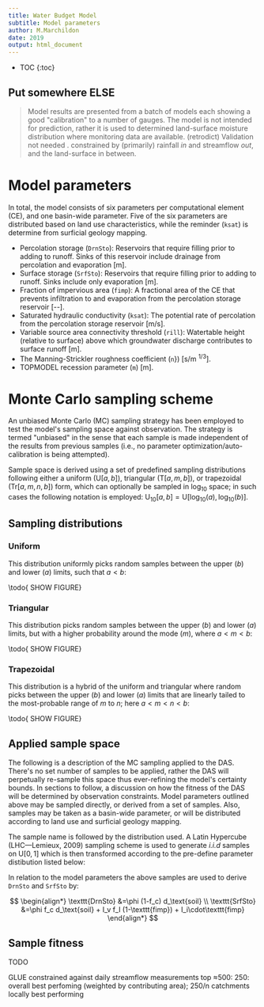 ```yaml
---
title: Water Budget Model
subtitle: Model parameters
author: M.Marchildon
date: 2019
output: html_document
---
```


* TOC
{:toc}


## Put somewhere ELSE

> Model results are presented from a batch of models each showing a good "calibration" to a number of gauges. The model is not intended for prediction, rather it is used to determined land-surface moisture distribution where monitoring data are available. (retrodict) Validation not needed . constrained by (primarily) rainfall *in* and streamflow *out*, and the land-surface in between. 






# Model parameters

In total, the model consists of six parameters per computational element (CE), and one basin-wide parameter. Five of the six parameters are distributed based on land use characteristics, while the reminder (`ksat`) is determine from surficial geology mapping.

* Percolation storage (`DrnSto`): Reservoirs that require filling prior to adding to runoff. Sinks of this reservoir include drainage from percolation and evaporation [m].
* Surface storage (`SrfSto`): Reservoirs that require filling prior to adding to runoff. Sinks include only evaporation [m].
* Fraction of impervious area (`fimp`): A fractional area of the CE that prevents infiltration to and evaporation from the percolation storage reservoir [--].
* Saturated hydraulic conductivity (`ksat`): The potential rate of percolation from the percolation storage reservoir [m/s].
* Variable source area connectivity threshold (`rill`): Watertable height (relative to surface) above which groundwater discharge contributes to surface runoff [m].
* The Manning-Strickler roughness coefficient (`n`}) [s/m $^{1/3}$].
* TOPMODEL recession parameter (`m`) [m].




# Monte Carlo sampling scheme

An unbiased Monte Carlo (MC) sampling strategy has been employed to test the model's sampling space against observation. The strategy is termed "unbiased" in the sense that each sample is made independent of the results from previous samples (i.e., no parameter optimization/auto-calibration is being attempted). 

Sample space is derived using a set of predefined sampling distributions following either a uniform ($\text{U}[a,b]$), triangular ($\text{T}[a,m,b]$), or trapezoidal ($\text{Tr}[a,m,n,b]$) form, which can optionally be sampled in $\log_{10}$ space; in such cases the following notation is employed: $\text{U}_{10}[a,b]=\text{U}[\log_{10}(a),\log_{10}(b)]$.



## Sampling distributions

### Uniform

This distribution uniformly picks random samples between the upper ($b$) and lower ($a$) limits, such that $a<b$:

\todo{ SHOW FIGURE}

### Triangular

This distribution picks random samples between the upper ($b$) and lower ($a$) limits, but with a higher probability around the mode ($m$), where $a<m<b$:

\todo{ SHOW FIGURE}

### Trapezoidal

This distribution is a hybrid of the uniform and triangular where random picks between the upper ($b$) and lower ($a$) limits that are linearly tailed to the most-probable range of $m$ to $n$; here $a<m<n<b$:

\todo{ SHOW FIGURE}


## Applied sample space

The following is a description of the MC sampling applied to the DAS. There's no set number of samples to be applied, rather the DAS will perpetually re-sample this space thus ever-refining the model's certainty bounds. In sections to follow, a discussion on how the fitness of the DAS will be determined by observation constraints. Model parameters outlined above may be sampled directly, or derived from a set of samples. Also, samples may be taken as a basin-wide parameter, or will be distributed according to land use and surficial geology mapping.

The sample name is followed by the distribution used. A Latin Hypercube (LHC—Lemieux, 2009) sampling scheme is used to generate *i.i.d* samples on $\text{U}[0,1]$ which is then transformed according to the pre-define parameter distibution listed below:

<!-- \bigskip
\begin{minipage}{\textwidth}
\begin{tabular}{p{3.5cm}p{3.5cm}p{4cm}c}
	\multicolumn{4}{l}{\textbf{Basin-wide parameters}} \\ [0.5ex]
	\texttt{rill} & & $\text{U}_{10}[0.01, 1.0]$ & [m] \\ 
	\texttt{TOPMODEL $m$} & & $\text{U}_{10}[0.001,10.0]$ & [m] \\
	\texttt{soil depth\footnote{not to be taken literally, mostly representative of the evaporative depth} ($d_\text{soil}$)} & & $\text{U}[0.1,1.0]$ & [m] \\ 
	\multicolumn{2}{l}{\texttt{impervious depression storage ($I_i$)}} & $\text{U}_{10}[0.0001,0.001]$ & [m] \\
	\multicolumn{2}{l}{\texttt{vegetation interception capacity\footnote{weighting ($f_I$) is applied according to land use type, \% bare cover, presence of short/tall vegetaion, etc.} ($I_v$)}} & $\text{U}[0.001,0.004]$ & [m] \\ [1ex]
	\multicolumn{4}{l}{\textbf{Cell-based parameters}\footnote{according to land use and surficial geology mapping}} \\ [0.5ex] 
	\texttt{Manning's $n$} & & $\text{U}_{10}[0.0001,100.0]$ & [s/m\textsuperscript{1/3}] \\	
	\texttt{soil porosity ($\phi$)} & 
			Clay: & $\text{U}[0.4,0.7]$ & [--] \\
			& Loam/Silt: & $\text{U}[0.35,0.5]$ \\
			& Sand: & $\text{U}[0.25,0.5]$  \\
	\multicolumn{2}{l}{\texttt{soil field capacity\footnote{as a fraction of total porosity} ($f_c$)}} & $\text{U}[0.05,0.4]$ & [--] \\	
	\texttt{ksat} & 
			Low: & $\text{Tr}_{10}[10^{-11},10^{-9},10^{-7},10^{-6}]$ & [m/s] \\
			& Low-Med: & $\text{Tr}_{10}[10^{-9},10^{-7},10^{-6},10^{-5}]$ \\
			& Medium: & $\text{Tr}_{10}[10^{-8},10^{-6},10^{-5},10^{-4}]$ \\
			& Med-High: & $\text{Tr}_{10}[10^{-6},10^{-5},10^{-4},10^{-3}]$ \\
			& High: & $\text{Tr}_{10}[10^{-5},10^{-4},10^{-3},10^{-2}]$ \\
			& Streambed:\footnote{e.g., alluvium/unconsolidated/fluvial/floodplain material} & $\text{Tr}_{10}[10^{-8},10^{-7},10^{-5},10^{-4}]$ \\
			& Organics:\footnote{e.g., wetland sediments} & $\text{Tr}_{10}[10^{-8},10^{-7},10^{-5},10^{-4}]$ \\
			& Unknown/variable: & $\text{Tr}_{10}[10^{-9},10^{-7},10^{-5},10^{-3}]$ \\	
\end{tabular}
\end{minipage} -->


In relation to the model parameters the above samples are used to derive `DrnSto` and `SrfSto` by:

$$
\begin{align*}
	\texttt{DrnSto} &=\phi (1-f_c) d_\text{soil} \\
	\texttt{SrfSto} &=\phi f_c d_\text{soil} + I_v f_I (1-\texttt{fimp}) + I_i\cdot\texttt{fimp}
\end{align*}
$$




## Sample fitness

TODO

GLUE
constrained against daily streamflow measurements
top $\approx$500: 250: overall best perfoming (weighted by contributing area); 250/n catchments locally best performing